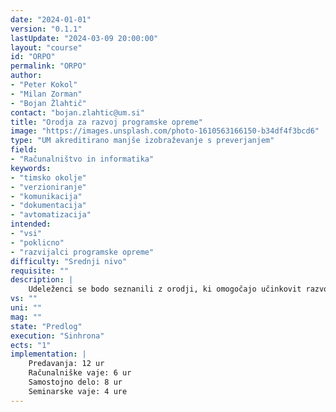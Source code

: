 ```yaml
---
date: "2024-01-01" 
version: "0.1.1"
lastUpdate: "2024-03-09 20:00:00"
layout: "course"
id: "ORPO"
permalink: "ORPO"
author:
- "Peter Kokol"
- "Milan Zorman"
- "Bojan Žlahtič"
contact: "bojan.zlahtic@um.si"
title: "Orodja za razvoj programske opreme"
image: "https://images.unsplash.com/photo-1610563166150-b34df4f3bcd6"
type: "UM akreditirano manjše izobraževanje s preverjanjem"
field:
- "Računalništvo in informatika"
keywords:
- "timsko okolje"
- "verzioniranje"
- "komunikacija"
- "dokumentacija"
- "avtomatizacija"
intended:
- "vsi"
- "poklicno"
- "razvijalci programske opreme"
difficulty: "Srednji nivo"
requisite: ""
description: |
    Udeleženci se bodo seznanili z orodji, ki omogočajo učinkovit razvoj programske opreme v timskem okolju, vključno z načrtovanjem, verzioniranjem, komunikacijo, dokumentacijo ter avtomatizacijo.
vs: ""
uni: ""
mag: ""
state: "Predlog"
execution: "Sinhrona"
ects: "1"
implementation: |
    Predavanja: 12 ur
    Računalniške vaje: 6 ur
    Samostojno delo: 8 ur
    Seminarske vaje: 4 ure
---
```

